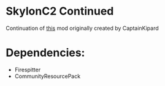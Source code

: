 # SkylonC2 Continued

Continuation of [this](https://forum.kerbalspaceprogram.com/index.php?/topic/45790-wip-rel-skylon-c2-alpha-released-far-config-broken-08-dec-2014/) mod originally created by CaptainKipard

# Dependencies:

- Firespitter
- CommunityResourcePack
